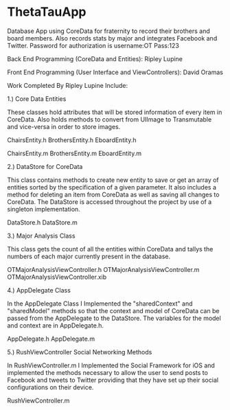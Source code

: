 ThetaTauApp
===========

Database App using CoreData for fraternity to record their brothers and board members. Also records stats by major and integrates Facebook and Twitter. Password for authorization is username:OT Pass:123

Back End Programming (CoreData and Entities): Ripley Lupine

Front End Programming (User Interface and ViewControllers): David Oramas

Work Completed By Ripley Lupine Include:

1.) Core Data Entities

These classes hold attributes that will be stored information of every item in CoreData. 
Also holds methods to convert from UIImage to Transmutable and vice-versa in order to store images.

ChairsEntity.h 
BrothersEntity.h 
EboardEntity.h

ChairsEntity.m 
BrothersEntity.m 
EboardEntity.m 

2.) DataStore for CoreData

This class contains methods to create new entity to save or get an array of entities sorted by the specification 
of a given parameter. It also includes a method for deleting an item from CoreData as well as saving all changes to
CoreData. The DataStore is accessed throughout the project by use of a singleton implementation.

DataStore.h
DataStore.m

3.) Major Analysis Class

This class gets the count of all the entities within CoreData and tallys the numbers of each major currently present
in the database.

OTMajorAnalysisViewController.h
OTMajorAnalysisViewController.m
OTMajorAnalysisViewController.xib

4.) AppDelegate Class

In the AppDelegate Class I Implemented the "sharedContext" and "sharedModel" methods so that the context and model
of CoreData can be passed from the AppDelegate to the DataStore. The variables for the model and context are in
AppDelegate.h.

AppDelegate.h
AppDelegate.m

5.) RushViewController Social Networking Methods

In RushViewController.m I Implemented the Social Framework for iOS and implemented the methods necessary to allow
the user to send posts to Facebook and tweets to Twitter providing that they have set up their social configurations
on their device.

RushViewController.m


